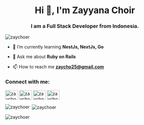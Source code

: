 <h1 align="center">Hi 👋, I'm Zayyana Choir</h1>
<h3 align="center">I am a Full Stack Developer from Indonesia.</h3>

<p align="left"> <img src="https://komarev.com/ghpvc/?username=zaychoer&label=Profile%20views&color=0e75b6&style=flat" alt="zaychoer" /> </p>

- 🌱 I’m currently learning **NestJs, NextJs, Go**

- 💬 Ask me about **Ruby on Rails**

- 📫 How to reach me **zaycho25@gmail.com**

<h3 align="left">Connect with me:</h3>
<p align="left">
<a href="https://twitter.com/zaycho" target="blank"><img align="center" src="https://raw.githubusercontent.com/rahuldkjain/github-profile-readme-generator/master/src/images/icons/Social/twitter.svg" alt="zaycho" height="30" width="40" /></a>
<a href="https://linkedin.com/in/zaycho" target="blank"><img align="center" src="https://raw.githubusercontent.com/rahuldkjain/github-profile-readme-generator/master/src/images/icons/Social/linked-in-alt.svg" alt="zaycho" height="30" width="40" /></a>
<a href="https://fb.com/zaycho" target="blank"><img align="center" src="https://raw.githubusercontent.com/rahuldkjain/github-profile-readme-generator/master/src/images/icons/Social/facebook.svg" alt="zaycho" height="30" width="40" /></a>
<a href="https://instagram.com/zaycho" target="blank"><img align="center" src="https://raw.githubusercontent.com/rahuldkjain/github-profile-readme-generator/master/src/images/icons/Social/instagram.svg" alt="zaycho" height="30" width="40" /></a>
</p>

<p><img align="left" src="https://github-readme-stats.vercel.app/api/top-langs?username=zaychoer&show_icons=true&locale=en&layout=compact" alt="zaychoer" /></p>

<p>&nbsp;<img align="center" src="https://github-readme-stats.vercel.app/api?username=zaychoer&show_icons=true&locale=en" alt="zaychoer" /></p>

<p><img align="center" src="https://github-readme-streak-stats.herokuapp.com/?user=zaychoer&" alt="zaychoer" /></p>
